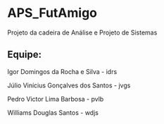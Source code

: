 # APS_FutAmigo
Projeto da cadeira de Análise e Projeto de Sistemas

## Equipe:
Igor Domingos da Rocha e Silva - idrs

Júlio Vinícius Gonçalves dos Santos - jvgs

Pedro Victor Lima Barbosa - pvlb

Williams Douglas Santos - wdjs
